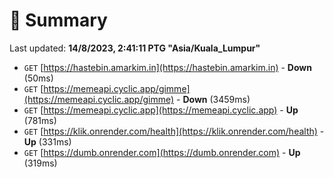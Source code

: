 # 📖 Summary
Last updated: **14/8/2023, 2:41:11 PTG "Asia/Kuala_Lumpur"**

- `GET` [https://hastebin.amarkim.in](https://hastebin.amarkim.in) - **Down** (50ms)
- `GET` [https://memeapi.cyclic.app/gimme](https://memeapi.cyclic.app/gimme) - **Down** (3459ms)
- `GET` [https://memeapi.cyclic.app](https://memeapi.cyclic.app) - **Up** (781ms)
- `GET` [https://klik.onrender.com/health](https://klik.onrender.com/health) - **Up** (331ms)
- `GET` [https://dumb.onrender.com](https://dumb.onrender.com) - **Up** (319ms)
